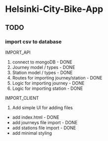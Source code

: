 # Helsinki-City-Bike-App

## TODO

### import csv to database

IMPORT_API

1. connect to mongoDB - DONE
2. Journey model / types - DONE
3. Station model / types - DONE
4. Routes for importing journey/station - DONE
5. Logic for importing journey - DONE
6. Logic for importing station - DONE

IMPORT_CLIENT

1. Add simple UI for adding files

- add index.html - DONE
- add journeys file import - DONE
- add stations file import - DONE
- add minimal styling
